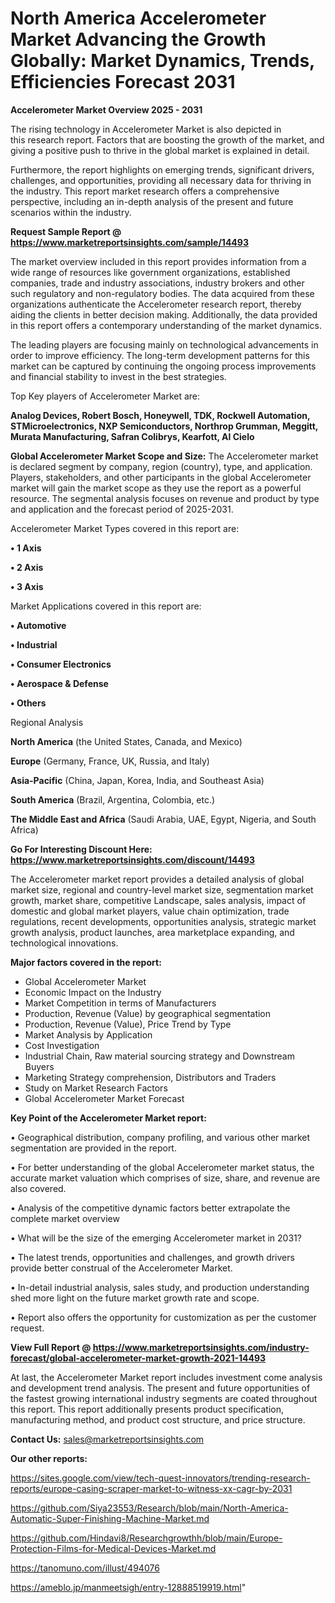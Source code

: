 # North America Accelerometer Market Advancing the Growth Globally: Market Dynamics, Trends, Efficiencies Forecast 2031

<Strong> Accelerometer Market Overview 2025 - 2031</strong>

The rising technology in Accelerometer Market is also depicted in this research report. Factors that are boosting the growth of the market, and giving a positive push to thrive in the global market is explained in detail.

Furthermore, the report highlights on emerging trends, significant drivers, challenges, and opportunities, providing all necessary data for thriving in the industry. This report market research offers a comprehensive perspective, including an in-depth analysis of the present and future scenarios within the industry.

<strong>Request Sample Report @ <a href=https://www.marketreportsinsights.com/sample/14493>https://www.marketreportsinsights.com/sample/14493</a></strong>

The market overview included in this report provides information from a wide range of resources like government organizations, established companies, trade and industry associations, industry brokers and other such regulatory and non-regulatory bodies. The data acquired from these organizations authenticate the Accelerometer research report, thereby aiding the clients in better decision making. Additionally, the data provided in this report offers a contemporary understanding of the market dynamics.

The leading players are focusing mainly on technological advancements in order to improve efficiency. The long-term development patterns for this market can be captured by continuing the ongoing process improvements and financial stability to invest in the best strategies.

Top Key players of Accelerometer Market are:

<strong>Analog Devices, Robert Bosch, Honeywell, TDK, Rockwell Automation, STMicroelectronics, NXP Semiconductors, Northrop Grumman, Meggitt, Murata Manufacturing, Safran Colibrys, Kearfott, Al Cielo</strong>

<strong><b>Global Accelerometer Market Scope and Size:</b></strong>
The Accelerometer market is declared segment by company, region (country), type, and application. Players, stakeholders, and other participants in the global Accelerometer market will gain the market scope as they use the report as a powerful resource. The segmental analysis focuses on revenue and product by type and application and the forecast period of 2025-2031.

Accelerometer Market Types covered in this report are:

<strong>• 1 Axis

• 2 Axis

• 3 Axis</strong>

Market Applications covered in this report are:

<strong>• Automotive

• Industrial

• Consumer Electronics

• Aerospace & Defense

• Others</strong> 

Regional Analysis

<strong>North America</strong> (the United States, Canada, and Mexico)

<strong>Europe</strong> (Germany, France, UK, Russia, and Italy)

<strong>Asia-Pacific</strong> (China, Japan, Korea, India, and Southeast Asia)

<strong>South America</strong> (Brazil, Argentina, Colombia, etc.)

<strong>The Middle East and Africa</strong> (Saudi Arabia, UAE, Egypt, Nigeria, and South Africa)

<strong>Go For Interesting Discount Here: <a href=https://www.marketreportsinsights.com/discount/14493>https://www.marketreportsinsights.com/discount/14493</a></strong>

The Accelerometer market report provides a detailed analysis of global market size, regional and country-level market size, segmentation market growth, market share, competitive Landscape, sales analysis, impact of domestic and global market players, value chain optimization, trade regulations, recent developments, opportunities analysis, strategic market growth analysis, product launches, area marketplace expanding, and technological innovations.

<strong><b>Major factors covered in the report:</b></strong>
<ul>
  <li>Global Accelerometer Market </li>
  <li>Economic Impact on the Industry</li>
  <li>Market Competition in terms of Manufacturers</li>
  <li>Production, Revenue (Value) by geographical segmentation</li>
  <li>Production, Revenue (Value), Price Trend by Type</li>
  <li>Market Analysis by Application</li>
  <li>Cost Investigation</li>
  <li>Industrial Chain, Raw material sourcing strategy and Downstream Buyers</li>
  <li>Marketing Strategy comprehension, Distributors and Traders</li>
  <li>Study on Market Research Factors</li>
  <li>Global Accelerometer Market Forecast</li>
</ul>

<strong><b>Key Point of the Accelerometer Market report:</b></strong>

• Geographical distribution, company profiling, and various other market segmentation are provided in the report.

• For better understanding of the global Accelerometer market status, the accurate market valuation which comprises of size, share, and revenue are also covered.

• Analysis of the competitive dynamic factors better extrapolate the complete market overview

• What will be the size of the emerging Accelerometer market in 2031?

• The latest trends, opportunities and challenges, and growth drivers provide better construal of the Accelerometer Market.

• In-detail industrial analysis, sales study, and production understanding shed more light on the future market growth rate and scope.

• Report also offers the opportunity for customization as per the customer request.

<strong><b>View Full Report @ <a href=https://www.marketreportsinsights.com/industry-forecast/global-accelerometer-market-growth-2021-14493>https://www.marketreportsinsights.com/industry-forecast/global-accelerometer-market-growth-2021-14493</a></b></strong>


At last, the Accelerometer Market report includes investment come analysis and development trend analysis. The present and future opportunities of the fastest growing international industry segments are coated throughout this report. This report additionally presents product specification, manufacturing method, and product cost structure, and price structure.

<strong>Contact Us:</strong>
sales@marketreportsinsights.com

<strong>Our other reports:</strong>

<a href=https://sites.google.com/view/tech-quest-innovators/trending-research-reports/europe-casing-scraper-market-to-witness-xx-cagr-by-2031>https://sites.google.com/view/tech-quest-innovators/trending-research-reports/europe-casing-scraper-market-to-witness-xx-cagr-by-2031</a>

<a href=https://github.com/Siya23553/Research/blob/main/North-America-Automatic-Super-Finishing-Machine-Market.md>https://github.com/Siya23553/Research/blob/main/North-America-Automatic-Super-Finishing-Machine-Market.md</a>

<a href=https://github.com/Hindavi8/Researchgrowthh/blob/main/Europe-Protection-Films-for-Medical-Devices-Market.md>https://github.com/Hindavi8/Researchgrowthh/blob/main/Europe-Protection-Films-for-Medical-Devices-Market.md</a>

<a href=https://tanomuno.com/illust/494076>https://tanomuno.com/illust/494076</a>

<a href=https://ameblo.jp/manmeetsigh/entry-12888519919.html>https://ameblo.jp/manmeetsigh/entry-12888519919.html</a>"
